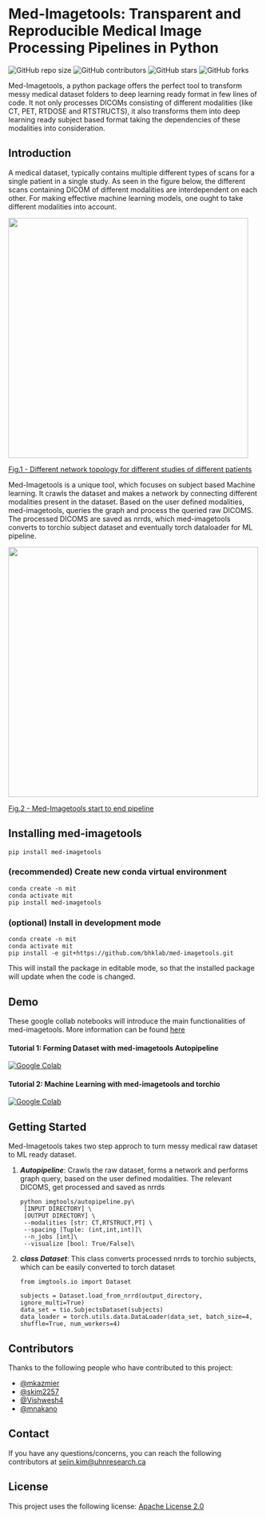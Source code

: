# Med-Imagetools: Transparent and Reproducible Medical Image Processing Pipelines in Python

<!--- These are examples. See https://shields.io for others or to customize this set of shields. You might want to include dependencies, project status and licence info here --->
![GitHub repo size](https://img.shields.io/github/repo-size/bhklab/med-imagetools)
![GitHub contributors](https://img.shields.io/github/contributors/bhklab/med-imagetools)
![GitHub stars](https://img.shields.io/github/stars/bhklab/med-imagetools?style=social)
![GitHub forks](https://img.shields.io/github/forks/bhklab/med-imagetools?style=social)

Med-Imagetools, a python package offers the perfect tool to transform messy medical dataset folders to deep learning ready format in few lines of code. It not only processes DICOMs consisting of different modalities (like CT, PET, RTDOSE and RTSTRUCTS), it also transforms them into deep learning ready subject based format taking the dependencies of these modalities into consideration.  

## Introduction
A medical dataset, typically contains multiple different types of scans for a single patient in a single study. As seen in the figure below, the different scans containing DICOM of different modalities are interdependent on each other. For making effective machine learning models, one ought to take different modalities into account.

<a href="url"><img src="https://github.com/bhklab/med-imagetools/blob/master/images/graph.png" align="center" width="480" ><figcaption>Fig.1 - Different network topology for different studies of different patients</figcaption></a>  

Med-Imagetools is a unique tool, which focuses on subject based Machine learning. It crawls the dataset and makes a network by connecting different modalities present in the dataset. Based on the user defined modalities, med-imagetools, queries the graph and process the queried raw DICOMS. The processed DICOMS are saved as nrrds, which med-imagetools converts to torchio subject dataset and eventually torch dataloader for ML pipeline.

<a href="url"><img src="https://github.com/bhklab/med-imagetools/blob/master/images/methodology.png" align="center" width="500"><figcaption>Fig.2 - Med-Imagetools start to end pipeline</figcaption></a>  

## Installing med-imagetools

```
pip install med-imagetools
```
### (recommended) Create new conda virtual environment
```
conda create -n mit
conda activate mit
pip install med-imagetools
```

### (optional) Install in development mode

```
conda create -n mit
conda activate mit
pip install -e git+https://github.com/bhklab/med-imagetools.git
```
This will install the package in editable mode, so that the installed package will update when the code is changed.

## Demo
These google collab notebooks will introduce the main functionalities of med-imagetools. More information can be found [here](https://github.com/bhklab/med-imagetools/blob/master/examples/README.md)
#### Tutorial 1: Forming Dataset with med-imagetools Autopipeline

[![Google Colab](https://colab.research.google.com/assets/colab-badge.svg)](https://colab.research.google.com/github/skim2257/tcia_samples/blob/main/notebooks/Tutorial_1_Forming_Dataset_with_Med_Imagetools.ipynb)

#### Tutorial 2: Machine Learning with med-imagetools and torchio

[![Google Colab](https://colab.research.google.com/assets/colab-badge.svg)](https://colab.research.google.com/github/skim2257/tcia_samples/blob/main/notebooks/Tutorial_2_Machine_Learning_with_Med_Imagetools_and_torchio.ipynb)

## Getting Started
Med-Imagetools takes two step approch to turn messy medical raw dataset to ML ready dataset.  
1. ***Autopipeline***: Crawls the raw dataset, forms a network and performs graph query, based on the user defined modalities. The relevant DICOMS, get processed and saved as nrrds
    ```
    python imgtools/autopipeline.py\
     [INPUT DIRECTORY] \
     [OUTPUT DIRECTORY] \
     --modalities [str: CT,RTSTRUCT,PT] \
     --spacing [Tuple: (int,int,int)]\
     --n_jobs [int]\
     --visualize [bool: True/False]\
    ```
2. ***class Dataset***: This class converts processed nrrds to torchio subjects, which can be easily converted to torch dataset
    ```
    from imgtools.io import Dataset
    
    subjects = Dataset.load_from_nrrd(output_directory, ignore_multi=True)
    data_set = tio.SubjectsDataset(subjects)
    data_loader = torch.utils.data.DataLoader(data_set, batch_size=4, shuffle=True, num_workers=4)
    ```

## Contributors

Thanks to the following people who have contributed to this project:

* [@mkazmier](https://github.com/mkazmier)
* [@skim2257](https://github.com/skim2257)
* [@Vishwesh4](https://github.com/Vishwesh4)
* [@mnakano](https://github.com/mnakano)

## Contact

If you have any questions/concerns, you can reach the following contributors at sejin.kim@uhnresearch.ca

## License

This project uses the following license: [Apache License 2.0](http://www.apache.org/licenses/)
